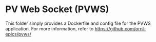 # PV Web Socket (PVWS)

This folder simply provides a Dockerfile and config file for the PVWS application.
For more information, refer to https://github.com/ornl-epics/pvws/
